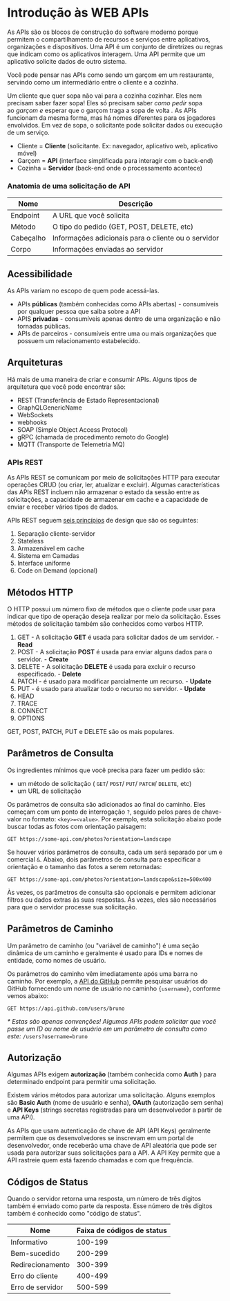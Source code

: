 # Introdução às WEB APIs 

As APIs são os blocos de construção do software moderno porque permitem o compartilhamento de recursos e serviços entre aplicativos, organizações e dispositivos. Uma API é um conjunto de diretrizes ou regras que indicam como os aplicativos interagem. Uma API permite que um aplicativo solicite dados de outro sistema.

Você pode pensar nas APIs como sendo um garçom em um restaurante, servindo como um intermediário entre o cliente e a cozinha.

Um cliente que quer sopa não vai para a cozinha cozinhar. Eles nem precisam saber fazer sopa! Eles só precisam saber _como pedir_ sopa ao _garçom_ _e_ esperar que o garçom traga a sopa de volta _._ As APIs funcionam da mesma forma, mas há nomes diferentes para os jogadores envolvidos. Em vez de sopa, o solicitante pode solicitar dados ou execução de um serviço.

-   Cliente = **Cliente** (solicitante. Ex: navegador, aplicativo web, aplicativo móvel) 
-   Garçom = **API** (interface simplificada para interagir com o back-end)  
-   Cozinha = **Servidor** (back-end onde o processamento acontece)

### Anatomia de uma solicitação de API

| Nome | Descrição |
| ------ | ------|
| Endpoint | A URL que você solicita |
| Método | O tipo do pedido (GET, POST, DELETE, etc) |
| Cabeçalho | Informações adicionais para o cliente ou o servidor |
| Corpo | Informações enviadas ao servidor |

## Acessibilidade

As APIs variam no escopo de quem pode acessá-las.  

- APIs **públicas** (também conhecidas como APIs abertas) - consumíveis por qualquer pessoa que saiba sobre a API
- APIS **privadas** - consumíveis apenas dentro de uma organização e não tornadas públicas.
- APIs de parceiros - consumíveis entre uma ou mais organizações que possuem um relacionamento estabelecido.

## Arquiteturas

Há mais de uma maneira de criar e consumir APIs. Alguns tipos de arquitetura que você pode encontrar são:

-   REST (Transferência de Estado Representacional)
-   GraphQLGenericName
-   WebSockets
-   webhooks
-   SOAP (Simple Object Access Protocol)
-   gRPC (chamada de procedimento remoto do Google)
-   MQTT (Transporte de Telemetria MQ)

### APIs REST

As APIs REST se comunicam por meio de solicitações HTTP para executar operações CRUD (ou criar, ler, atualizar e excluir). Algumas características das APIs REST incluem não armazenar o estado da sessão entre as solicitações, a capacidade de armazenar em cache e a capacidade de enviar e receber vários tipos de dados.

APIs REST seguem [seis princípios](../APIs_REST) de design que são os seguintes:

1. Separação cliente-servidor
2. Stateless
3. Armazenável em cache
4. Sistema em Camadas
5. Interface uniforme
6. Code on Demand (opcional)

## Métodos HTTP

O HTTP possui um número fixo de métodos que o cliente pode usar para indicar que tipo de operação deseja realizar por meio da solicitação. Esses métodos de solicitação também são conhecidos como verbos HTTP.

1.  GET - A solicitação **GET** é usada para solicitar dados de um servidor. - **Read**
2.  POST - A solicitação **POST** é usada para enviar alguns dados para o servidor. - **Create**
3.  DELETE - A solicitação **DELETE** é usada para excluir o recurso especificado. - **Delete**
4.  PATCH - é usado para modificar parcialmente um recurso. - **Update**
5.  PUT - é usado para atualizar todo o recurso no servidor. - **Update**
6.  HEAD
7.  TRACE
8.  CONNECT
9.  OPTIONS

GET, POST, PATCH, PUT e DELETE são os mais populares.

## Parâmetros de Consulta

Os ingredientes mínimos que você precisa para fazer um pedido são:

-   um método de solicitação ( `GET`/ `POST`/ `PUT`/ `PATCH`/ `DELETE`, etc)
-   um URL de solicitação

Os parâmetros de consulta são adicionados ao final do caminho. Eles começam com um ponto de interrogação `?`, seguido pelos pares de chave-valor no formato: `<key>=<value>`. Por exemplo, esta solicitação abaixo pode buscar todas as fotos com orientação paisagem:

``GET https://some-api.com/photos?orientation=landscape``

Se houver vários parâmetros de consulta, cada um será separado por um e comercial `&`. Abaixo, dois parâmetros de consulta para especificar a orientação e o tamanho das fotos a serem retornadas:

`GET https://some-api.com/photos?orientation=landscape&size=500x400`

Às vezes, os parâmetros de consulta são opcionais e permitem adicionar filtros ou dados extras às suas respostas. Às vezes, eles são necessários para que o servidor processe sua solicitação. 

## Parâmetros de Caminho

Um parâmetro de caminho (ou "variável de caminho") é uma seção dinâmica de um caminho e geralmente é usado para IDs e nomes de entidade, como nomes de usuário.

Os parâmetros do caminho vêm imediatamente após uma barra no caminho. Por exemplo, a [API do GitHub](https://docs.github.com/en/rest/reference/users#get-a-user) permite pesquisar usuários do GitHub fornecendo um nome de usuário no caminho `{username}`, conforme vemos abaixo: 

`GET https://api.github.com/users/bruno `

_* Estas são apenas convenções! Algumas APIs podem solicitar que você passe um ID ou nome de usuário em um parâmetro de consulta como este:_ `/users?username=bruno`

## Autorização

Algumas APIs exigem **autorização** (também conhecida como **Auth** ) para determinado endpoint para permitir uma solicitação.

Existem vários métodos para autorizar uma solicitação. Alguns exemplos são **Basic Auth** (nome de usuário e senha), **OAuth** (autorização sem senha) e **API Keys** (strings secretas registradas para um desenvolvedor a partir de uma API).

As APIs que usam autenticação de chave de API (API Keys) geralmente permitem que os desenvolvedores se inscrevam em um portal de desenvolvedor, onde receberão uma chave de API aleatória que pode ser usada para autorizar suas solicitações para a API. A API Key permite que a API rastreie quem está fazendo chamadas e com que frequência.

## Códigos de Status

Quando o servidor retorna uma resposta, um número de três dígitos também é enviado como parte da resposta. Esse número de três dígitos também é conhecido como "código de status".

| Nome | Faixa de códigos de status |
| ------ | ------ |
| Informativo | 100-199 |
| Bem-sucedido | 200-299 |
| Redirecionamento | 300-399 |
| Erro do cliente | 400-499 |
| Erro de servidor | 500-599 |


